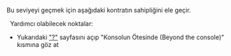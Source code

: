 Bu seviyeyi geçmek için aşağıdaki kontratın sahipliğini ele geçir.

&nbsp;
Yardımcı olabilecek noktalar:
* Yukarıdaki ["?"](https://ethernaut.openzeppelin.com/help) sayfasını açıp "Konsolun Ötesinde (Beyond the console)" kısmına göz at
